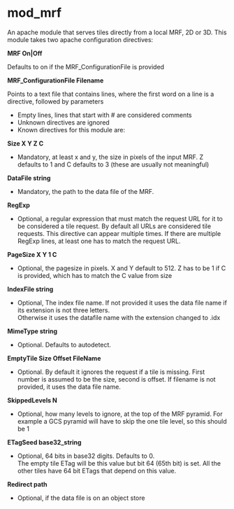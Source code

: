 # mod_mrf

An apache module that serves tiles directly from a local MRF, 2D or 3D. 
This module takes two apache configuration directives:

 **MRF On|Off**
 
 Defaults to on if the MRF_ConfigurationFile is provided

 **MRF_ConfigurationFile  Filename**

 Points to a text file that contains lines, where the first word on a line is a directive, followed by parameters
 - Empty lines, lines that start with # are considered comments
 - Unknown directives are ignored
 - Known directives for this module are:

  **Size X Y Z C**
  - Mandatory, at least x and y, the size in pixels of the input MRF.  Z defaults to 1 and C defaults to 3 (these are usually not meaningful)

  **DataFile string**
  - Mandatory, the path to the data file of the MRF.

  **RegExp**
  - Optional, a regular expression that must match the request URL for it to be considered a tile request.  By default all URLs are considered tile requests.  This directive can appear multiple times.  If there are multiple RegExp lines, at least one has to match the request URL.
  
  **PageSize X Y 1 C**
  - Optional, the pagesize in pixels.  X and Y default to 512. Z has to be 1 if C is provided, which has to match the C value from size

  **IndexFile string**
  - Optional, The index file name.
  If not provided it uses the data file name if its extension is not three letters.  
  Otherwise it uses the datafile name with the extension changed to .idx
 
  **MimeType string**
  - Optional.  Defaults to autodetect.

  **EmptyTile Size Offset FileName**
  - Optional.  By default it ignores the request if a tile is missing.
  First number is assumed to be the size, second is offset.
  If filename is not provided, it uses the data file name.

  **SkippedLevels N**
  - Optional, how many levels to ignore, at the top of the MRF pyramid.
  For example a GCS pyramid will have to skip the one tile level, so this should be 1
 
  **ETagSeed base32_string**
  - Optional, 64 bits in base32 digits.  Defaults to 0.  
  The empty tile ETag will be this value but bit 64 (65th bit) is set. All the other tiles
  have 64 bit ETags that depend on this value.
 
  **Redirect path**
  - Optional, if the data file is on an object store
